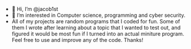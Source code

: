 - 👋 Hi, I’m @jacob1st
- 👀 I’m interested in Computer science, programming and cyber security.
- All of my projects are random programs that I coded for fun. Some of them I wrote after learning about a topic that I wanted to test out, and figured it would be most fun if I turned into an actual miniture program. Feel free to use and improve any of the code. Thanks!

<!---
jacob1st/jacob1st is a ✨ special ✨ repository because its `README.md` (this file) appears on your GitHub profile.
You can click the Preview link to take a look at your changes.
--->
